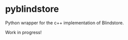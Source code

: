 pyblindstore
============

Python wrapper for the c++ implementation of Blindstore.

Work in progress!
